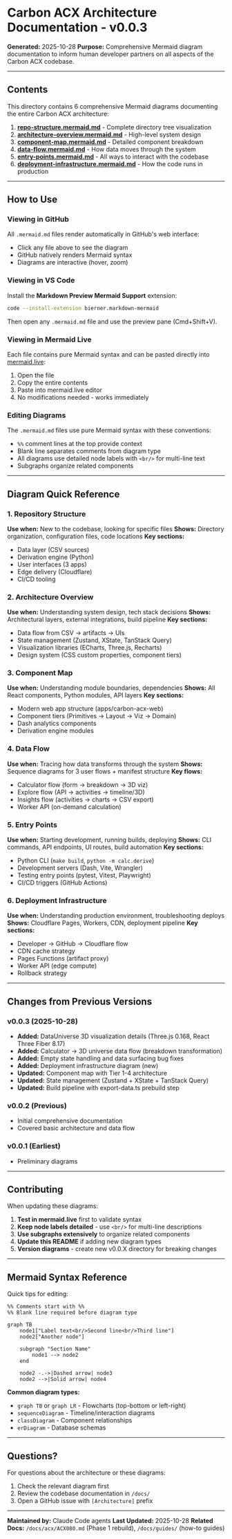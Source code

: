 # Carbon ACX Architecture Documentation - v0.0.3

**Generated:** 2025-10-28
**Purpose:** Comprehensive Mermaid diagram documentation to inform human developer partners on all aspects of the Carbon ACX codebase.

---

## Contents

This directory contains 6 comprehensive Mermaid diagrams documenting the entire Carbon ACX architecture:

1. **[repo-structure.mermaid.md](./repo-structure.mermaid.md)** - Complete directory tree visualization
2. **[architecture-overview.mermaid.md](./architecture-overview.mermaid.md)** - High-level system design
3. **[component-map.mermaid.md](./component-map.mermaid.md)** - Detailed component breakdown
4. **[data-flow.mermaid.md](./data-flow.mermaid.md)** - How data moves through the system
5. **[entry-points.mermaid.md](./entry-points.mermaid.md)** - All ways to interact with the codebase
6. **[deployment-infrastructure.mermaid.md](./deployment-infrastructure.mermaid.md)** - How the code runs in production

---

## How to Use

### Viewing in GitHub
All `.mermaid.md` files render automatically in GitHub's web interface:
- Click any file above to see the diagram
- GitHub natively renders Mermaid syntax
- Diagrams are interactive (hover, zoom)

### Viewing in VS Code
Install the **Markdown Preview Mermaid Support** extension:
```bash
code --install-extension bierner.markdown-mermaid
```

Then open any `.mermaid.md` file and use the preview pane (Cmd+Shift+V).

### Viewing in Mermaid Live
Each file contains pure Mermaid syntax and can be pasted directly into [mermaid.live](https://mermaid.live):
1. Open the file
2. Copy the entire contents
3. Paste into mermaid.live editor
4. No modifications needed - works immediately

### Editing Diagrams
The `.mermaid.md` files use pure Mermaid syntax with these conventions:
- `%%` comment lines at the top provide context
- Blank line separates comments from diagram type
- All diagrams use detailed node labels with `<br/>` for multi-line text
- Subgraphs organize related components

---

## Diagram Quick Reference

### 1. Repository Structure
**Use when:** New to the codebase, looking for specific files
**Shows:** Directory organization, configuration files, code locations
**Key sections:**
- Data layer (CSV sources)
- Derivation engine (Python)
- User interfaces (3 apps)
- Edge delivery (Cloudflare)
- CI/CD tooling

### 2. Architecture Overview
**Use when:** Understanding system design, tech stack decisions
**Shows:** Architectural layers, external integrations, build pipeline
**Key sections:**
- Data flow from CSV → artifacts → UIs
- State management (Zustand, XState, TanStack Query)
- Visualization libraries (ECharts, Three.js, Recharts)
- Design system (CSS custom properties, component tiers)

### 3. Component Map
**Use when:** Understanding module boundaries, dependencies
**Shows:** All React components, Python modules, API layers
**Key sections:**
- Modern web app structure (apps/carbon-acx-web)
- Component tiers (Primitives → Layout → Viz → Domain)
- Dash analytics components
- Derivation engine modules

### 4. Data Flow
**Use when:** Tracing how data transforms through the system
**Shows:** Sequence diagrams for 3 user flows + manifest structure
**Key flows:**
- Calculator flow (form → breakdown → 3D viz)
- Explore flow (API → activities → timeline/3D)
- Insights flow (activities → charts → CSV export)
- Worker API (on-demand calculation)

### 5. Entry Points
**Use when:** Starting development, running builds, deploying
**Shows:** CLI commands, API endpoints, UI routes, build automation
**Key sections:**
- Python CLI (`make build`, `python -m calc.derive`)
- Development servers (Dash, Vite, Wrangler)
- Testing entry points (pytest, Vitest, Playwright)
- CI/CD triggers (GitHub Actions)

### 6. Deployment Infrastructure
**Use when:** Understanding production environment, troubleshooting deploys
**Shows:** Cloudflare Pages, Workers, CDN, deployment pipeline
**Key sections:**
- Developer → GitHub → Cloudflare flow
- CDN cache strategy
- Pages Functions (artifact proxy)
- Worker API (edge compute)
- Rollback strategy

---

## Changes from Previous Versions

### v0.0.3 (2025-10-28)
- **Added:** DataUniverse 3D visualization details (Three.js 0.168, React Three Fiber 8.17)
- **Added:** Calculator → 3D universe data flow (breakdown transformation)
- **Added:** Empty state handling and data surfacing bug fixes
- **Added:** Deployment infrastructure diagram (new)
- **Updated:** Component map with Tier 1-4 architecture
- **Updated:** State management (Zustand + XState + TanStack Query)
- **Updated:** Build pipeline with export-data.ts prebuild step

### v0.0.2 (Previous)
- Initial comprehensive documentation
- Covered basic architecture and data flow

### v0.0.1 (Earliest)
- Preliminary diagrams

---

## Contributing

When updating these diagrams:

1. **Test in mermaid.live** first to validate syntax
2. **Keep node labels detailed** - use `<br/>` for multi-line descriptions
3. **Use subgraphs extensively** to organize related components
4. **Update this README** if adding new diagram types
5. **Version diagrams** - create new v0.0.X directory for breaking changes

---

## Mermaid Syntax Reference

Quick tips for editing:

```mermaid
%% Comments start with %%
%% Blank line required before diagram type

graph TB
    node1["Label text<br/>Second line<br/>Third line"]
    node2["Another node"]

    subgraph "Section Name"
        node1 --> node2
    end

    node2 -.->|Dashed arrow| node3
    node2 -->|Solid arrow| node4
```

**Common diagram types:**
- `graph TB` or `graph LR` - Flowcharts (top-bottom or left-right)
- `sequenceDiagram` - Timeline/interaction diagrams
- `classDiagram` - Component relationships
- `erDiagram` - Database schemas

---

## Questions?

For questions about the architecture or these diagrams:
1. Check the relevant diagram first
2. Review the codebase documentation in `/docs/`
3. Open a GitHub issue with `[Architecture]` prefix

---

**Maintained by:** Claude Code agents
**Last Updated:** 2025-10-28
**Related Docs:** `/docs/acx/ACX080.md` (Phase 1 rebuild), `/docs/guides/` (how-to guides)
